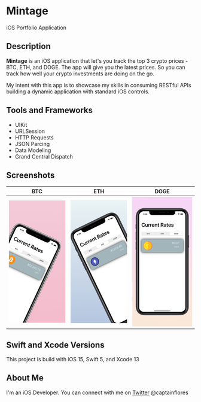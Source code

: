 # Mintage

iOS Portfolio Application

## Description

**Mintage** is an iOS application that let's you track the top 3 crypto prices - BTC, ETH, and DOGE. The app will give you the latest prices. So you can track how well your crypto investments are doing on the go.

My intent with this app is to showcase my skills in consuming RESTful APIs building a dynamic application with standard iOS controls.

## Tools and Frameworks

* UIKit
* URLSession
* HTTP Requests
* JSON Parcing
* Data Modeling
* Grand Central Dispatch

## Screenshots

BTC | ETH | DOGE
:-: | :-: | :-:
| ![Bitcoin](Mockup/btc_mockup.png) | ![Etherium](Mockup/eth_mockup.png) | ![Doge](Mockup/doge_mockup.png) |

## Swift and Xcode Versions

This project is build with iOS 15, Swift 5, and Xcode 13

## About Me

I'm an iOS Developer. You can connect with me on [Twitter](https://twitter.com/captainflores) @captainflores
